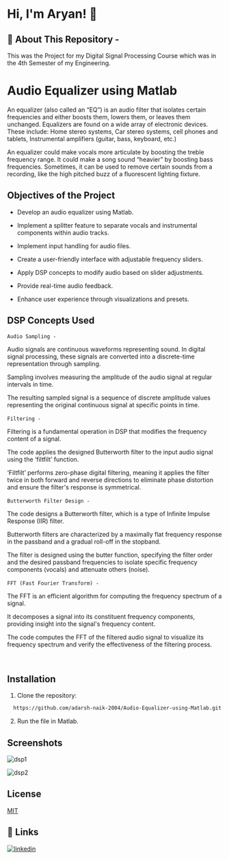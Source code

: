 
# Hi, I'm Aryan! 👋


## 🚀 About This Repository - 
This was the Project for my Digital Signal Processing Course which was in the 4th Semester of my Engineering.


# Audio Equalizer using Matlab

An equalizer (also called an “EQ”) is an audio filter that isolates certain frequencies and either boosts them, lowers them, or leaves them unchanged. Equalizers are found on a wide array of electronic devices. These include: Home stereo systems, Car stereo systems, cell phones and tablets, Instrumental amplifiers (guitar, bass, keyboard, etc.)​

An equalizer could make vocals more articulate by boosting the treble frequency range. It could make a song sound “heavier” by boosting bass frequencies. Sometimes, it can be used to remove certain sounds from a recording, like the high pitched buzz of a fluorescent lighting fixture.​


## Objectives of the Project

- Develop an audio equalizer using Matlab.​

- Implement a splitter feature to separate vocals and instrumental components within audio tracks.​

- Implement input handling for audio files.​

- Create a user-friendly interface with adjustable frequency sliders.​

- Apply DSP concepts to modify audio based on slider adjustments.​

- Provide real-time audio feedback.​

- Enhance user experience through visualizations and presets.​


## DSP Concepts Used

```Audio Sampling - ```

Audio signals are continuous waveforms representing sound. In digital signal processing, these signals are converted into a discrete-time representation through sampling.​

Sampling involves measuring the amplitude of the audio signal at regular intervals in time.​

The resulting sampled signal is a sequence of discrete amplitude values representing the original continuous signal at specific points in time.​

```Filtering - ``` ​

Filtering is a fundamental operation in DSP that modifies the frequency content of a signal.​

The code applies the designed Butterworth filter to the input audio signal using the ‘filtfilt’ function.​

‘Filtfilt’ performs zero-phase digital filtering, meaning it applies the filter twice in both forward and reverse directions to eliminate phase distortion and ensure the filter's response is symmetrical.

```Butterworth Filter Design - ```​

The code designs a Butterworth filter, which is a type of Infinite Impulse Response (IIR) filter.​

Butterworth filters are characterized by a maximally flat frequency response in the passband and a gradual roll-off in the stopband.​

The filter is designed using the butter function, specifying the filter order and the desired passband frequencies to isolate specific frequency components (vocals) and attenuate others (noise).​

```FFT (Fast Fourier Transform) - ``` ​

The FFT is an efficient algorithm for computing the frequency spectrum of a signal.​

It decomposes a signal into its constituent frequency components, providing insight into the signal's frequency content.​

The code computes the FFT of the filtered audio signal to visualize its frequency spectrum and verify the effectiveness of the filtering process.​



​


## Installation

1. Clone the repository:

```bash
  https://github.com/adarsh-naik-2004/Audio-Equalizer-using-Matlab.git
```

2. Run the file in Matlab.
    
## Screenshots

![dsp1](https://github.com/adarsh-naik-2004/Audio-Equalizer-using-Matlab/assets/130145440/1e15a620-ba4f-44f6-853f-c4dc1d97f97e)


![dsp2](https://github.com/adarsh-naik-2004/Audio-Equalizer-using-Matlab/assets/130145440/0efc2cdf-422b-4a22-946c-32329e655fd6)


## License

[MIT](https://github.com/adarsh-naik-2004/Audio-Equalizer-using-Matlab/blob/main/LICENSE)


## 🔗 Links
[![linkedin](https://img.shields.io/badge/linkedin-0A66C2?style=for-the-badge&logo=linkedin&logoColor=white)](https://www.linkedin.com/in/adarsh-manjunath-naik-a2004m/)

